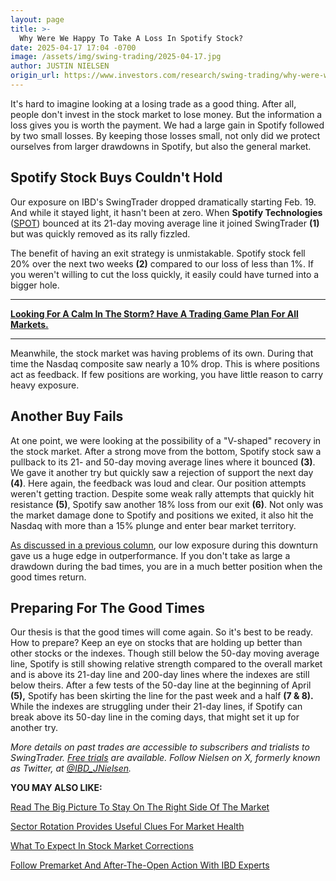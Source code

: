 ```yaml
---
layout: page
title: >-
  Why Were We Happy To Take A Loss In Spotify Stock?
date: 2025-04-17 17:04 -0700
image: /assets/img/swing-trading/2025-04-17.jpg
author: JUSTIN NIELSEN
origin_url: https://www.investors.com/research/swing-trading/why-were-we-happy-to-take-a-loss-in-spotify-stock/
---
```






It's hard to imagine looking at a losing trade as a good thing. After all, people don't invest in the stock market to lose money. But the information a loss gives you is worth the payment. We had a large gain in Spotify followed by two small losses. By keeping those losses small, not only did we protect ourselves from larger drawdowns in Spotify, but also the general market.




Spotify Stock Buys Couldn't Hold
--------------------------------


Our exposure on IBD's SwingTrader dropped dramatically starting Feb. 19. And while it stayed light, it hasn't been at zero. When **Spotify Technologies** ([SPOT](https://research.investors.com/quote.aspx?symbol=SPOT)) bounced at its 21-day moving average line it joined SwingTrader **(1)** but was quickly removed as its rally fizzled.


The benefit of having an exit strategy is unmistakable. Spotify stock fell 20% over the next two weeks **(2)** compared to our loss of less than 1%. If you weren't willing to cut the loss quickly, it easily could have turned into a bigger hole.




---


**[Looking For A Calm In The Storm? Have A Trading Game Plan For All Markets.](https://www.investors.com/ibd-videos/videos/do-the-math-how-to-achieve-trading-serenity-by-adjusting-for-volatility)**




---


Meanwhile, the stock market was having problems of its own. During that time the Nasdaq composite saw nearly a 10% drop. This is where positions act as feedback. If few positions are working, you have little reason to carry heavy exposure.



Another Buy Fails
-----------------


At one point, we were looking at the possibility of a "V-shaped" recovery in the stock market. After a strong move from the bottom, Spotify stock saw a pullback to its 21- and 50-day moving average lines where it bounced **(3)**. We gave it another try but quickly saw a rejection of support the next day **(4)**. Here again, the feedback was loud and clear. Our position attempts weren't getting traction. Despite some weak rally attempts that quickly hit resistance **(5)**, Spotify saw another 18% loss from our exit **(6)**. Not only was the market damage done to Spotify and positions we exited, it also hit the Nasdaq with more than a 15% plunge and enter bear market territory.


[As discussed in a previous column](https://www.investors.com/research/swing-trading/surviving-a-stock-market-correction-less-is-more/), our low exposure during this downturn gave us a huge edge in outperformance. If you don't take as large a drawdown during the bad times, you are in a much better position when the good times return.


Preparing For The Good Times
----------------------------


Our thesis is that the good times will come again. So it's best to be ready. How to prepare? Keep an eye on stocks that are holding up better than other stocks or the indexes. Though still below the 50-day moving average line, Spotify is still showing relative strength compared to the overall market and is above its 21-day line and 200-day lines where the indexes are still below theirs. After a few tests of the 50-day line at the beginning of April **(5),** Spotify has been skirting the line for the past week and a half **(7 & 8).** While the indexes are struggling under their 21-day lines, if Spotify can break above its 50-day line in the coming days, that might set it up for another try.


*More details on past trades are accessible to subscribers and trialists to SwingTrader. [Free trials](http://shop.investors.com/offer/splashresponsive.aspx?id=SwingTrader&src=A011LPH) are available. Follow Nielsen on X, formerly known as Twitter, at [@IBD\_JNielsen](https://twitter.com/IBD_JNielsen).*


**YOU MAY ALSO LIKE:**


[Read The Big Picture To Stay On The Right Side Of The Market](https://www.investors.com/category/market-trend/the-big-picture/)


[Sector Rotation Provides Useful Clues For Market Health](https://www.investors.com/ibd-videos/videos/as-tariff-volatility-surges-heres-how-experts-model-and-track-sector-rotation)


[What To Expect In Stock Market Corrections](https://www.investors.com/ibd-videos/videos/how-long-do-market-corrections-last-these-signs-show-when-to-get-back-in)


[Follow Premarket And After-The-Open Action With IBD Experts](https://get.investors.com/ibd-live/)




